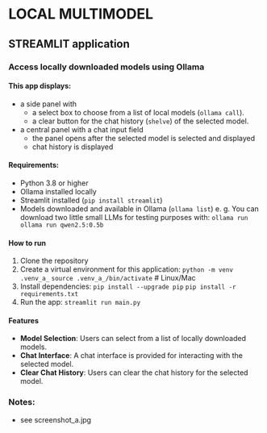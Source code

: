 # LOCAL MULTIMODEL
## STREAMLIT application

### Access locally downloaded models using Ollama

#### This app displays:
- a side panel with 
  - a select box to choose from a list of local models (`ollama call`). 
  - a clear button for the chat history (`shelve`) of the selected model.
- a central panel with a chat input field
  - the panel opens after the selected model is selected and displayed
  - chat history is displayed

#### Requirements:
- Python 3.8 or higher
- Ollama installed locally
- Streamlit installed (`pip install streamlit`)
- Models downloaded and available in Ollama (`ollama list`)
  e. g. You can download two little small LLMs for testing purposes with:
  `ollama run ollama run qwen2.5:0.5b`


#### How to run

1. Clone the repository
2. Create a virtual environment for this application:
	`python -m venv .venv_a_`
	`source .venv_a_/bin/activate`  # Linux/Mac
3. Install dependencies: 
    `pip install --upgrade pip`
    `pip install -r requirements.txt`
4. Run the app: `streamlit run main.py`

#### Features

- **Model Selection**: Users can select from a list of locally downloaded models.
- **Chat Interface**: A chat interface is provided for interacting with the selected model.
- **Clear Chat History**: Users can clear the chat history for the selected model.

### Notes:
- see screenshot_a.jpg